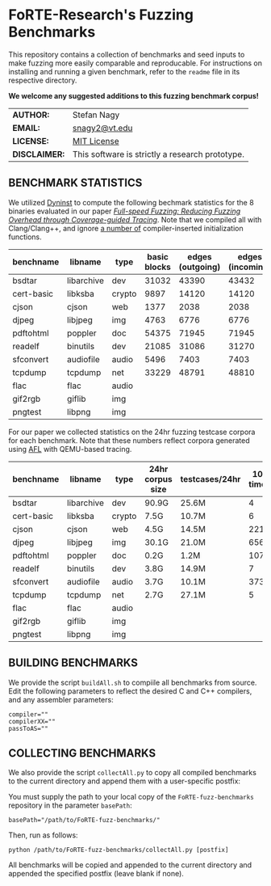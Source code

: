 # FoRTE-Research's Fuzzing Benchmarks

This repository contains a collection of benchmarks and seed inputs to make fuzzing more easily comparable and reproducable. For instructions on installing and running a given benchmark, refer to the `readme` file in its respective directory.

**We welcome any suggested additions to this fuzzing benchmark corpus!**

|             |                |
|-------------|----------------|
|**AUTHOR:**  | Stefan Nagy |
|**EMAIL:**   | snagy2@vt.edu |
|**LICENSE:** | [MIT License](LICENSE) |
|**DISCLAIMER:**   | This software is strictly a research prototype. |

## BENCHMARK STATISTICS
We utilized [Dyninst](https://dyninst.org/) to compute the following bechmark statistics for the 8 binaries evaluated in our paper *[
Full-speed Fuzzing: Reducing Fuzzing Overhead through Coverage-guided Tracing](https://arxiv.org/abs/1812.11875)*. Note that we compiled all with Clang/Clang++, and ignore [a number of](https://github.com/FoRTE-Research/UnTracer-AFL/blob/master/UnTracerDyninst.cpp#L378) compiler-inserted initialization functions.  

benchname | libname | type | basic blocks | edges (outgoing) | edges (incoming)
--- | --- | --- | --- | --- | ---
bsdtar		|libarchive |dev 	|31032	|43390	|43432
cert-basic	|libksba	|crypto |9897	|14120	|14120
cjson 		|cjson		|web 	|1377	|2038 	|2038
djpeg		|libjpeg	|img 	|4763	|6776	|6776
pdftohtml	|poppler	|doc 	|54375	|71945 	|71945
readelf		|binutils	|dev 	|21085	|31086 	|31270
sfconvert	|audiofile	|audio	|5496	|7403 	|7403
tcpdump		|tcpdump	|net	|33229	|48791	|48810
flac		|flac		|audio	|		|		|
gif2rgb		|giflib		|img	|		|		|
pngtest		|libpng		|img	|		|		|

For our paper we collected statistics on the 24hr fuzzing testcase corpora for each benchmark. Note that these numbers reflect corpora generated using [AFL](http://lcamtuf.coredump.cx/afl/) with QEMU-based tracing.

benchname | libname | type | 24hr corpus size | testcases/24hr | 100ms timeouts
--- | --- | --- | --- | --- | ---
bsdtar		|libarchive |dev 	| 90.9G | 25.6M | 4 
cert-basic	|libksba	|crypto | 7.5G 	| 10.7M | 6 
cjson 		|cjson		|web 	| 4.5G 	| 14.5M | 221K 	
djpeg		|libjpeg	|img 	| 30.1G | 21.0M | 656
pdftohtml	|poppler	|doc 	| 0.2G 	| 1.2M 	| 107 	
readelf		|binutils	|dev 	| 3.8G 	| 14.9M | 7 
sfconvert	|audiofile	|audio	| 3.7G 	| 10.1M | 373K 	
tcpdump		|tcpdump	|net	| 2.7G 	| 27.1M | 5 	
flac		|flac		|audio	|	|	| 
gif2rgb		|giflib		|img	|	|	| 
pngtest		|libpng		|img	|	|	|


## BUILDING BENCHMARKS
We provide the script `buildAll.sh` to compiile all benchmarks from source. 
Edit the following parameters to reflect the desired C and C++ compilers, and any assembler parameters:
```
compiler=""
compilerXX=""
passToAS=""
```

## COLLECTING BENCHMARKS
We also provide the script `collectAll.py` to copy all compiled benchmarks to the current directory and append them with a user-specific postfix:

You must supply the path to your local copy of the `FoRTE-fuzz-benchmarks` repository in the parameter `basePath`:
```
basePath="/path/to/FoRTE-fuzz-benchmarks/"
```

Then, run as follows:
```
python /path/to/FoRTE-fuzz-benchmarks/collectAll.py [postfix] 
```

All benchmarks will be copied and appended to the current directory and appended the specified postfix (leave blank if none).
